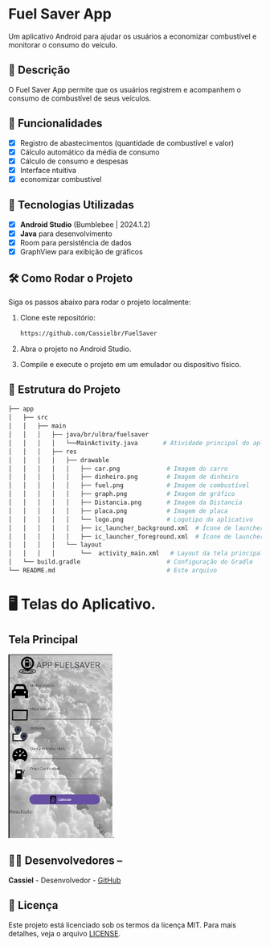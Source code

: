 # Fuel Saver App
Um aplicativo Android para ajudar os usuários a economizar combustível e monitorar o consumo do veículo.

## 📱 Descrição
O Fuel Saver App permite que os usuários registrem e acompanhem o consumo de combustível de seus veículos.

## 🔧 Funcionalidades

- [x] Registro de abastecimentos (quantidade de combustível e valor)
- [x] Cálculo automático da média de consumo
- [x] Cálculo de consumo e despesas
- [x] Interface ntuitiva
- [x] economizar combustível
 
## 🚀 Tecnologias Utilizadas

- [x] **Android Studio** (Bumblebee | 2024.1.2)
- [x] **Java** para desenvolvimento
- [x] Room para persistência de dados
- [x] GraphView para exibição de gráficos

## 🛠️ Como Rodar o Projeto

Siga os passos abaixo para rodar o projeto localmente:

1. Clone este repositório:
    ```bash
    https://github.com/Cassielbr/FuelSaver
    ```
2. Abra o projeto no Android Studio.

3. Compile e execute o projeto em um emulador ou dispositivo físico.

## 📂 Estrutura do Projeto
```bash
├── app
│   ├── src
│   │   ├── main
│   │   │   ├── java/br/ulbra/fuelsaver
│   │   │   │   └──MainActivity.java       # Atividade principal do aplicativo
│   │   │   ├── res
│   │   │   │   ├── drawable
│   │   │   │   │   ├── car.png             # Imagem do carro
│   │   │   │   │   ├── dinheiro.png        # Imagem de dinheiro
│   │   │   │   │   ├── fuel.png            # Imagem de combustível
│   │   │   │   │   ├── graph.png           # Imagem de gráfico
│   │   │   │   │   ├── Distancia.png       # Imagem da Distancia
│   │   │   │   │   ├── placa.png           # Imagem de placa
│   │   │   │   │   └── logo.png            # Logotipo do aplicativo
│   │   │   │   │   ├── ic_launcher_background.xml  # Ícone de launcher - fundo
│   │   │   │   │   ├── ic_launcher_foreground.xml  # Ícone de launcher - frente
│   │   │   │   └── layout
│   │   │   │       └──  activity_main.xml   # Layout da tela principal
│   └── build.gradle                        # Configuração do Gradle
└── README.md                               # Este arquivo
```

# 🖥️ Telas do Aplicativo. 

## Tela Principal
![image](https://github.com/Cassielbr/FuelSaver/blob/master/assets/Principal.png).

## 👨‍💻 Desenvolvedores – 
**Cassiel** - Desenvolvedor - [GitHub](https://github.com/Cassielbr)

## 📄 Licença 
Este projeto está licenciado sob os termos da licença MIT. Para mais detalhes, veja o arquivo [LICENSE](https://github.com/Cassielbr/FuelSaver/blob/master/LICENSE).
